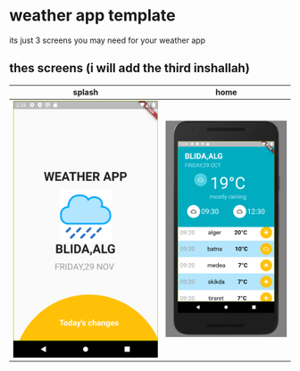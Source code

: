 # weather app template

its just 3 screens you may need for your weather app
## thes screens (i will add the third inshallah)
|splash|home|
|:------------:|:------------:|
![spash](readme_assets/splash.png)|![home](readme_assets/home.PNG)|
